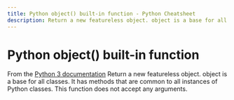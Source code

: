 ```yaml
---
title: Python object() built-in function - Python Cheatsheet
description: Return a new featureless object. object is a base for all classes. It has methods that are common to all instances of Python classes. This function does not accept any arguments.
---
```


<base-title :title="frontmatter.title" :description="frontmatter.description">

# Python object() built-in function

</base-title>

<base-disclaimer>
  <base-disclaimer-title>
    From the <a target="_blank" href="https://docs.python.org/3/library/functions.html#object">Python 3 documentation</a>
  </base-disclaimer-title>
  <base-disclaimer-content>
   Return a new featureless object. object is a base for all classes. It has methods that are common to all instances of Python classes. This function does not accept any arguments.
  </base-disclaimer-content>
</base-disclaimer>

<!-- remove this tag to start editing this page -->
<empty-section />
<!-- remove this tag to start editing this page -->
